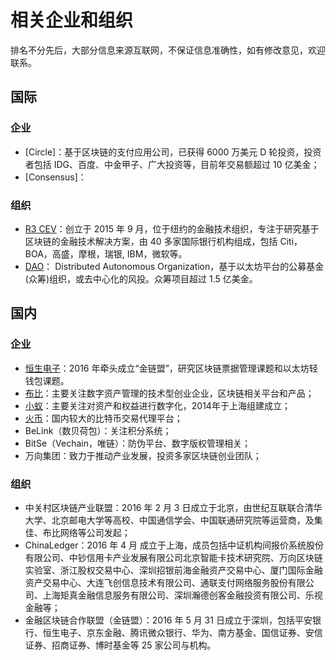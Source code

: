 # 相关企业和组织

排名不分先后，大部分信息来源互联网，不保证信息准确性，如有修改意见，欢迎联系。

## 国际

### 企业
* [Circle]：基于区块链的支付应用公司，已获得 6000 万美元 D 轮投资，投资者包括 IDG、百度、中金甲子、广大投资等，目前年交易额超过 10 亿美金；
* [Consensus]：

### 组织

* [R3 CEV]()：创立于 2015 年 9 月，位于纽约的金融技术组织，专注于研究基于区块链的金融技术解决方案，由 40 多家国际银行机构组成，包括 Citi，BOA，高盛，摩根，瑞银, IBM，微软等。
* [DAO]()： Distributed Autonomous Organization，基于以太坊平台的公募基金(众筹)组织，或去中心化的风投。众筹项目超过 1.5 亿美金。


## 国内

### 企业

* [恒生电子]()：2016 年牵头成立“金链盟”，研究区块链票据管理课题和以太坊轻钱包课题。
* [布比](https://bubi.cn)：主要关注数字资产管理的技术型创业企业，区块链相关平台和产品；
* [小蚁]()：主要关注对资产和权益进行数字化，2014年于上海组建成立；
* [火币]()：国内较大的比特币交易代理平台；
* BeLink（数贝荷包）：关注积分系统；
* BitSe（Vechain，唯链）：防伪平台、数字版权管理相关；
* 万向集团：致力于推动产业发展，投资多家区块链创业团队；

### 组织

* 中关村区块链产业联盟：2016 年 2 月 3 日成立于北京，由世纪互联联合清华大学、北京邮电大学等高校、中国通信学会、中国联通研究院等运营商，及集佳、布比网络等公司发起；
* ChinaLedger：2016 年 4 月 成立于上海，成员包括中证机构间报价系统股份有限公司、中钞信用卡产业发展有限公司北京智能卡技术研究院、万向区块链实验室、浙江股权交易中心、深圳招银前海金融资产交易中心、厦门国际金融资产交易中心、大连飞创信息技术有限公司、通联支付网络服务股份有限公司、上海矩真金融信息服务有限公司、深圳瀚德创客金融投资有限公司、乐视金融等；
* 金融区块链合作联盟（金链盟）：2016 年 5 月 31 日成立于深圳，包括平安银行、恒生电子、京东金融、腾讯微众银行、华为、南方基金、国信证券、安信证券、招商证券、博时基金等 25 家公司与机构。
